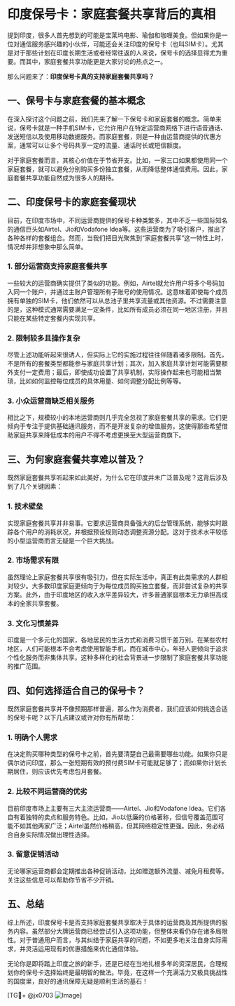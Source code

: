 # 印度保号卡：家庭套餐共享背后的真相

提到印度，很多人首先想到的可能是宝莱坞电影、瑜伽和咖喱美食。但如果你是一位对通信服务感兴趣的小伙伴，可能还会关注印度的保号卡（也叫SIM卡）。尤其是对于那些计划在印度长期生活或者经常往返的人来说，保号卡的选择显得尤为重要。而其中，家庭套餐共享功能更是大家讨论的热点之一。

那么问题来了：**印度保号卡真的支持家庭套餐共享吗？**

## 一、保号卡与家庭套餐的基本概念

在深入探讨这个问题之前，我们先来了解一下保号卡和家庭套餐的概念。简单来说，保号卡就是一种手机SIM卡，它允许用户在特定运营商网络下进行语音通话、发送短信以及使用移动数据服务。而家庭套餐，则是一种由运营商提供的优惠方案，通常可以让多个号码共享一定的流量、通话时长或短信额度。

对于家庭套餐而言，其核心价值在于节省开支。比如，一家三口如果都使用同一个家庭套餐，就可以避免分别购买多份独立套餐，从而降低整体通信费用。因此，家庭套餐共享功能自然成为很多人的期待。

## 二、印度保号卡的家庭套餐现状

目前，在印度市场中，不同运营商提供的保号卡种类繁多，其中不乏一些国际知名的通信巨头如Airtel、Jio和Vodafone Idea等。这些运营商为了吸引客户，推出了各种各样的套餐组合。然而，当我们把目光聚焦到“家庭套餐共享”这一特性上时，情况却并非想象中那么简单。

### 1. **部分运营商支持家庭套餐共享**
一些较大的运营商确实提供了类似的功能。例如，Airtel就允许用户将多个号码加入同一个账户，并通过主账户管理所有子账号的使用情况。这意味着即使每个成员拥有单独的SIM卡，他们依然可以从总池子里共享流量或其他资源。不过需要注意的是，这种模式通常需要满足一定条件，比如所有成员必须在同一地区注册，并且只能在某些特定套餐内实现共享。

### 2. **限制较多且操作复杂**
尽管上述功能听起来很诱人，但实际上它的实施过程往往伴随着诸多限制。首先，不是所有的套餐类型都能参与家庭共享计划；其次，加入家庭共享计划可能需要额外支付一定费用；最后，即使成功设置了共享机制，实际操作起来也可能相当繁琐，比如如何监控每位成员的具体用量、如何调整分配比例等等。

### 3. **小众运营商缺乏相关服务**
相比之下，规模较小的本地运营商则几乎完全忽视了家庭套餐共享的需求。它们更倾向于专注于提供基础通讯服务，而不是开发复杂的增值服务。这使得那些希望借助家庭共享来降低成本的用户不得不考虑更换至大型运营商旗下。

## 三、为何家庭套餐共享难以普及？

既然家庭套餐共享听起来如此美好，为什么它在印度并未广泛普及呢？这背后涉及到了几个关键因素：

### 1. **技术壁垒**
实现家庭套餐共享并非易事。它要求运营商具备强大的后台管理系统，能够实时跟踪各个用户的消耗状况，并根据预设规则动态调整资源分配。这对于技术水平较低的小型运营商而言无疑是一个巨大挑战。

### 2. **市场需求有限**
虽然理论上家庭套餐共享很有吸引力，但在实际生活中，真正有此类需求的人群相对较少。大多数印度家庭更倾向于为每位成员购买独立套餐，而非尝试复杂的共享方案。此外，由于印度地区的收入水平差异较大，许多普通家庭根本无力承担高成本的全家共享套餐。

### 3. **文化习惯差异**
印度是一个多元化的国家，各地居民的生活方式和消费习惯千差万别。在某些农村地区，人们可能根本不会考虑使用智能手机，而在城市中心，年轻人更倾向于追求个性化服务而非集体共享。这种多样化的社会背景进一步限制了家庭套餐共享功能的推广范围。

## 四、如何选择适合自己的保号卡？

既然家庭套餐共享并不像预期那样普遍，那么作为消费者，我们应该如何挑选合适的保号卡呢？以下几点建议或许对你有所帮助：

### 1. **明确个人需求**
在决定购买哪种类型的保号卡之前，首先要清楚自己最需要哪些功能。如果你只是偶尔访问印度，那么一张短期有效的预付费SIM卡可能就足够了；而如果你计划长期居住，则应该优先考虑包月套餐。

### 2. **比较不同运营商的优劣**
目前印度市场上主要有三大主流运营商——Airtel、Jio和Vodafone Idea。它们各自有着独特的卖点和服务特色。比如，Jio以低廉的价格著称，但信号覆盖范围可能不如其他两家广泛；Airtel虽然价格稍高，但其网络稳定性更强。因此，务必结合自身实际情况做出理性选择。

### 3. **留意促销活动**
无论哪家运营商都会定期推出各种促销活动，比如赠送额外流量、减免月租费等。关注这些信息可以帮助你节省不少开销。

## 五、总结

综上所述，印度保号卡是否支持家庭套餐共享取决于具体的运营商及其所提供的服务内容。虽然部分大牌运营商已经尝试引入这项功能，但整体来看仍存在诸多局限性。对于普通用户而言，与其纠结于家庭共享的问题，不如更多地关注自身实际需求，并灵活运用现有的优惠措施来优化通信体验。

无论你是即将踏上印度之旅的新手，还是已经在当地扎根多年的资深居民，合理规划你的保号卡选择始终是最明智的做法。毕竟，在这样一个充满活力又极具挑战性的国度里，良好的通讯保障无疑是顺利生活的基石！

[TG💪+ @jx0703 ![Image](https://github.com/user-attachments/assets/dbca1d08-cadb-493c-b0ec-ad6f7a83f270)]